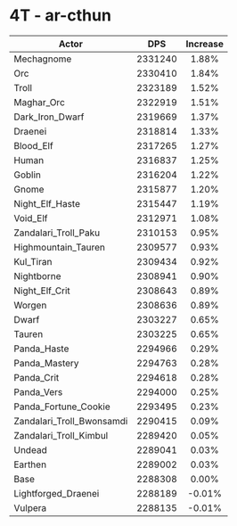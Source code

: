 # 4T - ar-cthun
| Actor | DPS | Increase |
|---|:---:|:---:|
|Mechagnome|2331240|1.88%|
|Orc|2330410|1.84%|
|Troll|2323189|1.52%|
|Maghar_Orc|2322919|1.51%|
|Dark_Iron_Dwarf|2319669|1.37%|
|Draenei|2318814|1.33%|
|Blood_Elf|2317265|1.27%|
|Human|2316837|1.25%|
|Goblin|2316204|1.22%|
|Gnome|2315877|1.20%|
|Night_Elf_Haste|2315447|1.19%|
|Void_Elf|2312971|1.08%|
|Zandalari_Troll_Paku|2310153|0.95%|
|Highmountain_Tauren|2309577|0.93%|
|Kul_Tiran|2309434|0.92%|
|Nightborne|2308941|0.90%|
|Night_Elf_Crit|2308643|0.89%|
|Worgen|2308636|0.89%|
|Dwarf|2303227|0.65%|
|Tauren|2303225|0.65%|
|Panda_Haste|2294966|0.29%|
|Panda_Mastery|2294763|0.28%|
|Panda_Crit|2294618|0.28%|
|Panda_Vers|2294000|0.25%|
|Panda_Fortune_Cookie|2293495|0.23%|
|Zandalari_Troll_Bwonsamdi|2290415|0.09%|
|Zandalari_Troll_Kimbul|2289420|0.05%|
|Undead|2289041|0.03%|
|Earthen|2289002|0.03%|
|Base|2288308|0.00%|
|Lightforged_Draenei|2288189|-0.01%|
|Vulpera|2288135|-0.01%|
